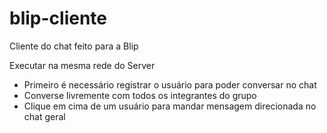 # blip-cliente
Cliente do chat feito para a Blip

Executar na mesma rede do Server

- Primeiro é necessário registrar o usuário para poder conversar no chat
- Converse livremente com todos os integrantes do grupo
- Clique em cima de um usuário para mandar mensagem direcionada no chat geral
